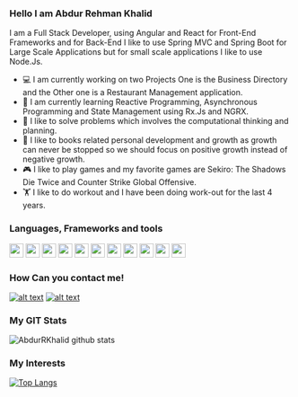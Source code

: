 ### Hello I am Abdur Rehman Khalid

I am a Full Stack Developer, using Angular and React for Front-End Frameworks and for Back-End I like to use Spring MVC and Spring Boot for Large Scale Applications but for small scale applications I like to use Node.Js.

- 💻 I am currently working on two Projects One is the Business Directory and the Other one is a Restaurant Management application.
- 📕 I am currently learning Reactive Programming, Asynchronous Programming and State Management using Rx.Js and NGRX.
- 🔭 I like to solve problems which involves the computational thinking and planning.
- 📜 I like to books related personal development and growth as growth can never be stopped so we should focus on positive growth instead of negative growth.
- 🎮 I like to play games and my favorite games are Sekiro: The Shadows Die Twice and Counter Strike Global Offensive.
- 🏋️ I like to do workout and I have been doing work-out for the last 4 years.


### Languages, Frameworks and tools
<img src="https://cdn.jsdelivr.net/npm/programming-languages-logos/src/javascript/javascript.png" height="25"> <img src="https://miro.medium.com/max/816/1*mn6bOs7s6Qbao15PMNRyOA.png" height="25"> <img src="https://angular.io/assets/images/logos/angularjs/AngularJS-Shield.svg" height="25"> <img src="https://img.favpng.com/19/25/8/java-programming-language-programmer-computer-programming-logo-png-favpng-fhppYS113xSPzB7babpSMhrfP.jpg" height="25"> <img src="https://images.xenonstack.com/blog/junit1.png" height="25"> <img src="https://pbs.twimg.com/profile_images/1235868806079057921/fTL08u_H_400x400.png" height="25"> <img src="https://howtolearn.me/wp-content/uploads/2014/04/MySQL-Logo.jpg" height="25"> <img src="https://nodejs.org/static/images/logo-hexagon-card.png" height="25"> <img src="https://howtolearn.me/wp-content/uploads/2014/04/MySQL-Logo.jpg" height="25"> <img src="https://cdn.worldvectorlogo.com/logos/visual-studio-code-1.svg" height="25"> <img src="https://www.vojtechruzicka.com/static/031776017c0bd26cb94c74201071ce9c/7321b/IntelliJIDEA_icon.png" height="25">




### How Can you contact me!
[![alt text][2.1]][2]
[![alt text][6.1]][6]

[2.1]: http://i.imgur.com/P3YfQoD.png (facebook icon with padding)
[6.1]: http://i.imgur.com/0o48UoR.png (github icon with padding)

[2.2]: http://i.imgur.com/fep1WsG.png (facebook icon without padding)
[6.2]: http://i.imgur.com/9I6NRUm.png (github icon without padding)

[2]: https://www.facebook.com/ch.abdurrehman.77/
[6]: http://www.github.com/AbdurRKhalid

### My GIT Stats
![AbdurRKhalid github stats](https://github-readme-stats.vercel.app/api?username=AbdurRKhalid&show_icons=true&theme=tokyonight)

### My Interests
[![Top Langs](https://github-readme-stats.vercel.app/api/top-langs/?username=AbdurRKhalid&layout=compact)](https://github.com/anuraghazra/github-readme-stats)
